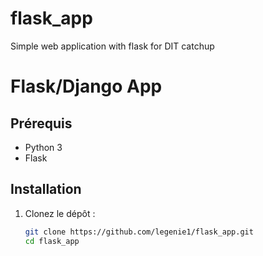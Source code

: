 # flask_app
Simple web application with flask for DIT catchup

# Flask/Django App

## Prérequis

- Python 3
- Flask 

## Installation

1. Clonez le dépôt :
   ```bash
   git clone https://github.com/legenie1/flask_app.git
   cd flask_app
